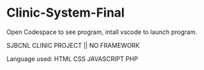 # Clinic-System-Final

Open Codespace to see program, intall vscode to launch program.

SJBCNL CLINIC PROJECT || NO FRAMEWORK

Language used:
HTML
CSS
JAVASCRIPT
PHP
